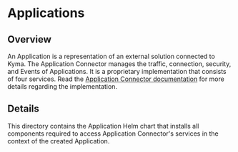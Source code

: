 # Applications

## Overview

An Application is a representation of an external solution connected to Kyma. The Application Connector manages the traffic, connection, security, and Events of Applications. It is a proprietary implementation that consists of four services.
Read the [Application Connector documentation](../../../../docs/application-connector/01-01-application-connector.md) for more details regarding the implementation.

## Details

This directory contains the Application Helm chart that installs all components required to access Application Connector's services in the context of the created Application.
